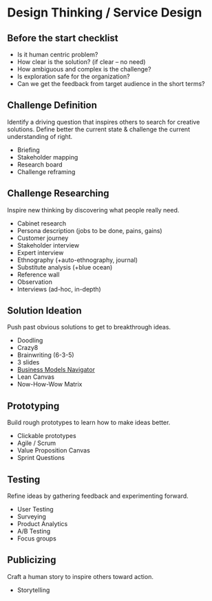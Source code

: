 # Design Thinking / Service Design

## Before the start checklist

* Is it human centric problem?
* How clear is the solution? \(if clear – no need\)
* How ambiguous and complex is the challenge?
* Is exploration safe for the organization?
* Can we get the feedback from target audience in the short terms?

## Challenge Definition

Identify a driving question that inspires others to search for creative solutions. Define better the current state & challenge the current understanding of right.

* Briefing
* Stakeholder mapping
* Research board
* Challenge reframing

## Challenge Researching

Inspire new thinking by discovering what people really need.

* Cabinet research
* Persona description \(jobs to be done, pains, gains\)
* Customer journey
* Stakeholder interview
* Expert interview
* Ethnography \(+auto-ethnography, journal\)
* Substitute analysis \(+blue ocean\)
* Reference wall
* Observation
* Interviews \(ad-hoc, in-depth\)

## Solution Ideation

Push past obvious solutions to get to breakthrough ideas.

* Doodling
* Crazy8
* Brainwriting \(6-3-5\)
* 3 slides
* [Business Models Navigator](https://drive.google.com/open?id=1ldJzqKeRtyDTcRDAMs2p5GV07dSs1QEL)
* Lean Canvas 
* Now-How-Wow Matrix

## Prototyping

Build rough prototypes to learn how to make ideas better.

* Clickable prototypes
* Agile / Scrum
* Value Proposition Canvas
* Sprint Questions

## Testing

Refine ideas by gathering feedback and experimenting forward.

* User Testing
* Surveying
* Product Analytics
* A/B Testing
* Focus groups

## Publicizing

Craft a human story to inspire others toward action.

* Storytelling


